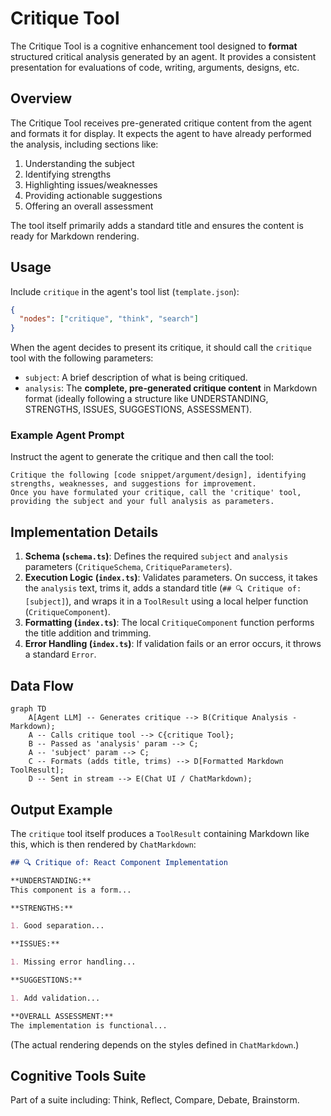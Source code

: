 # Critique Tool

The Critique Tool is a cognitive enhancement tool designed to **format** structured critical analysis generated by an agent. It provides a consistent presentation for evaluations of code, writing, arguments, designs, etc.

## Overview

The Critique Tool receives pre-generated critique content from the agent and formats it for display. It expects the agent to have already performed the analysis, including sections like:

1. Understanding the subject
2. Identifying strengths
3. Highlighting issues/weaknesses
4. Providing actionable suggestions
5. Offering an overall assessment

The tool itself primarily adds a standard title and ensures the content is ready for Markdown rendering.

## Usage

Include `critique` in the agent's tool list (`template.json`):

```json
{
  "nodes": ["critique", "think", "search"]
}
```

When the agent decides to present its critique, it should call the `critique` tool with the following parameters:

- `subject`: A brief description of what is being critiqued.
- `analysis`: The **complete, pre-generated critique content** in Markdown format (ideally following a structure like UNDERSTANDING, STRENGTHS, ISSUES, SUGGESTIONS, ASSESSMENT).

### Example Agent Prompt

Instruct the agent to generate the critique and then call the tool:

```
Critique the following [code snippet/argument/design], identifying strengths, weaknesses, and suggestions for improvement.
Once you have formulated your critique, call the 'critique' tool, providing the subject and your full analysis as parameters.
```

## Implementation Details

1.  **Schema (`schema.ts`)**: Defines the required `subject` and `analysis` parameters (`CritiqueSchema`, `CritiqueParameters`).
2.  **Execution Logic (`index.ts`)**: Validates parameters. On success, it takes the `analysis` text, trims it, adds a standard title (`## 🔍 Critique of: [subject]`), and wraps it in a `ToolResult` using a local helper function (`CritiqueComponent`).
3.  **Formatting (`index.ts`)**: The local `CritiqueComponent` function performs the title addition and trimming.
4.  **Error Handling (`index.ts`)**: If validation fails or an error occurs, it throws a standard `Error`.

## Data Flow

```mermaid
graph TD
    A[Agent LLM] -- Generates critique --> B(Critique Analysis - Markdown);
    A -- Calls critique tool --> C{critique Tool};
    B -- Passed as 'analysis' param --> C;
    A -- 'subject' param --> C;
    C -- Formats (adds title, trims) --> D[Formatted Markdown ToolResult];
    D -- Sent in stream --> E(Chat UI / ChatMarkdown);
```

## Output Example

The `critique` tool itself produces a `ToolResult` containing Markdown like this, which is then rendered by `ChatMarkdown`:

```markdown
## 🔍 Critique of: React Component Implementation

**UNDERSTANDING:**
This component is a form...

**STRENGTHS:**

1. Good separation...

**ISSUES:**

1. Missing error handling...

**SUGGESTIONS:**

1. Add validation...

**OVERALL ASSESSMENT:**
The implementation is functional...
```

(The actual rendering depends on the styles defined in `ChatMarkdown`.)

## Cognitive Tools Suite

Part of a suite including: Think, Reflect, Compare, Debate, Brainstorm.
